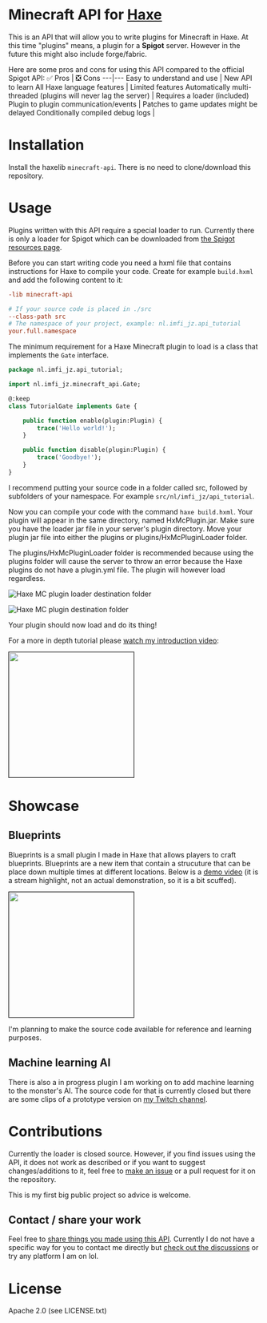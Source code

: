 # Minecraft API for [Haxe](https://haxe.org/)
This is an API that will allow you to write plugins for Minecraft in Haxe. At this time "plugins" means, a plugin for a **Spigot** server. However in the future this might also include forge/fabric. 

Here are some pros and cons for using this API compared to the official Spigot API:
✅ Pros | ❎ Cons
---|---
Easy to understand and use | New API to learn
All Haxe language features | Limited features
Automatically multi-threaded (plugins will never lag the server) | Requires a loader (included)
Plugin to plugin communication/events | Patches to game updates might be delayed
Conditionally compiled debug logs | 
<!-- More stable API (less breaking updates) | -->

# Installation
Install the haxelib `minecraft-api`. There is no need to clone/download this repository.

# Usage
Plugins written with this API require a special loader to run. Currently there is only a loader for Spigot which can be downloaded from [the Spigot resources page](https://www.spigotmc.org/resources/haxe-plugin-loader.103369/history). 

Before you can start writing code you need a hxml file that contains instructions for Haxe to compile your code. Create for example `build.hxml` and add the following content to it:

```ini (hxml)
-lib minecraft-api

# If your source code is placed in ./src
--class-path src
# The namespace of your project, example: nl.imfi_jz.api_tutorial
your.full.namespace
```

The minimum requirement for a Haxe Minecraft plugin to load is a class that implements the `Gate` interface. 

```haxe
package nl.imfi_jz.api_tutorial;

import nl.imfi_jz.minecraft_api.Gate;

@:keep
class TutorialGate implements Gate {

    public function enable(plugin:Plugin) {
        trace('Hello world!');
    }

    public function disable(plugin:Plugin) {
        trace('Goodbye!');
    }
}
```

I recommend putting your source code in a folder called src, followed by subfolders of your namespace. For example `src/nl/imfi_jz/api_tutorial`.

Now you can compile your code with the command `haxe build.hxml`. Your plugin will appear in the same directory, named HxMcPlugin.jar. Make sure you have the loader jar file in your server's plugin directory. Move your plugin jar file into either the plugins or plugins/HxMcPluginLoader folder. 

The plugins/HxMcPluginLoader folder is recommended because using the plugins folder will cause the server to throw an error because the Haxe plugins do not have a plugin.yml file. The plugin will however load regardless.

![Haxe MC plugin loader destination folder](https://user-images.githubusercontent.com/10811551/176917171-18e00613-75e1-477d-b8db-d2dfe3aaaf9c.png)

![Haxe MC plugin destination folder](https://user-images.githubusercontent.com/10811551/176917130-d3b9fcfa-a205-4fbc-8cd2-1ef531a1561f.png)

Your plugin should now load and do its thing!

For a more in depth tutorial please [watch my introduction video](https://youtu.be/Y3j-8_2JHsI):

[<img src="https://user-images.githubusercontent.com/10811551/178589130-afae30a2-2381-40aa-a237-fec2b4de12b7.png" width="250" border="1">](https://youtu.be/Y3j-8_2JHsI)

# Showcase
## Blueprints
Blueprints is a small plugin I made in Haxe that allows players to craft blueprints. Blueprints are a new item that contain a strucuture that can be place down multiple times at different locations. Below is a [demo video](https://www.twitch.tv/videos/1288999978) (it is a stream highlight, not an actual demonstration, so it is a bit scuffed).

[<img src="https://user-images.githubusercontent.com/10811551/178467976-5876331d-a9ea-4440-a2fc-8818a14a2714.png" width="250" border="1">](https://www.twitch.tv/videos/1288999978)

 I'm planning to make the source code available for reference and learning purposes.

## Machine learning AI

There is also a in progress plugin I am working on to add machine learning to the monster's AI. The source code for that is currently closed but there are some clips of a prototype version on [my Twitch channel](https://twitch.com/jokerzappie). <!-- available but should not be used, modified or distributed. -->

# Contributions
Currently the loader is closed source. However, if you find issues using the API, it does not work as described or if you want to suggest changes/additions to it, feel free to [make an issue](https://github.com/imfi-jz/hx-mc-api/issues/new/choose) or a pull request for it on the repository.

This is my first big public project so advice is welcome.

## Contact / share your work
Feel free to [share things you made using this API](https://github.com/imfi-jz/hx-mc-api/discussions/categories/show-and-tell). Currently I do not have a specific way for you to contact me directly but [check out the discussions](https://github.com/imfi-jz/hx-mc-api/discussions) or try any platform I am on lol.

# License
Apache 2.0 (see LICENSE.txt)
